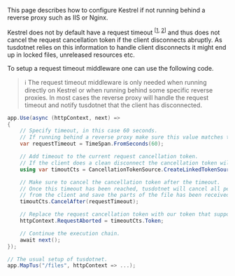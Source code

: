 This page describes how to configure Kestrel if not running behind a reverse proxy such as IIS or Nginx.

Kestrel does not by default have a request timeout <sup>[[1](https://github.com/aspnet/KestrelHttpServer/pull/485#discussion_r55264843), [2](https://github.com/dotnet/aspnetcore/issues/10079#issuecomment-490519795)]</sup> and thus does not cancel the request cancellation token if the client disconnects abruptly. As tusdotnet relies on this information to handle client disconnects it might end up in locked files, unreleased resources etc.

To setup a request timeout middleware one can use the following code.

> :information_source: The request timeout middleware is only needed when running directly on Kestrel or when running behind some specific reverse proxies. In most cases the reverse proxy will handle the request timeout and notify tusdotnet that the client has disconnected.

```csharp
app.Use(async (httpContext, next) =>
{
    // Specify timeout, in this case 60 seconds. 
    // If running behind a reverse proxy make sure this value matches the request timeout in the proxy.
    var requestTimeout = TimeSpan.FromSeconds(60);

    // Add timeout to the current request cancellation token. 
    // If the client does a clean disconnect the cancellation token will also be flagged as cancelled.
    using var timoutCts = CancellationTokenSource.CreateLinkedTokenSource(httpContext.RequestAborted);

    // Make sure to cancel the cancellation token after the timeout. 
    // Once this timeout has been reached, tusdotnet will cancel all pending reads 
    // from the client and save the parts of the file has been received so far.
    timoutCts.CancelAfter(requestTimeout);

    // Replace the request cancellation token with our token that supports timeouts.
    httpContext.RequestAborted = timeoutCts.Token;

    // Continue the execution chain.
    await next();
});

// The usual setup of tusdotnet.
app.MapTus("/files", httpContext => ...);
```
